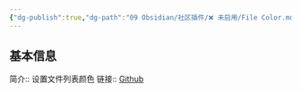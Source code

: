 ```yaml
---
{"dg-publish":true,"dg-path":"09 Obsidian/社区插件/❌ 未启用/File Color.md","permalink":"/09 Obsidian/社区插件/❌ 未启用/File Color/","noteIcon":"dg-note-icon","created":"2025-07-31","updated":"2025-07-31"}
---
```



## 基本信息

简介:: 设置文件列表颜色
链接:: [Github](https://github.com/ecustic/obsidian-file-color)